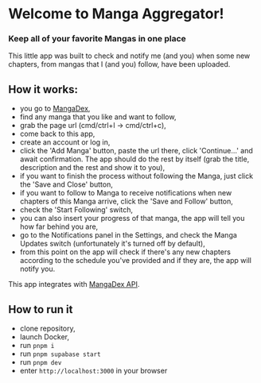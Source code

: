 # Welcome to Manga Aggregator!

### Keep all of your favorite Mangas in one place

This little app was built to check and notify me (and you) when some new chapters, from mangas that I (and you) follow, have been uploaded.


<!-- TODO add website link when it's hosted -->
<!-- TODO add image of how the app looks -->

## How it works:

- you go to [MangaDex](https://mangadex.org/),
- find any manga that you like and want to follow,
- grab the page url (cmd/ctrl+l -> cmd/ctrl+c),
- come back to this app,
- create an account or log in,
- click the 'Add Manga' button, paste the url there, click 'Continue...' and await confirmation. The app should do the rest by itself (grab the title, description and the rest and show it to you),
- if you want to finish the process without following the Manga, just click the 'Save and Close' button,
- if you want to follow to Manga to receive notifications when new chapters of this Manga arrive, click the 'Save and Follow' button,
- check the 'Start Following' switch,
- you can also insert your progress of that manga, the app will tell you how far behind you are,
- go to the Notifications panel in the Settings, and check the Manga Updates switch (unfortunately it's turned off by default),
- from this point on the app will check if there's any new chapters according to the schedule you've provided and if they are, the app will notify you.

This app integrates with [MangaDex API](https://api.mangadex.org/docs/swagger.html).

## How to run it

- clone repository,
- launch Docker,
- run `pnpm i`
- run `pnpm supabase start`
- run `pnpm dev`
- enter `http://localhost:3000` in your browser
